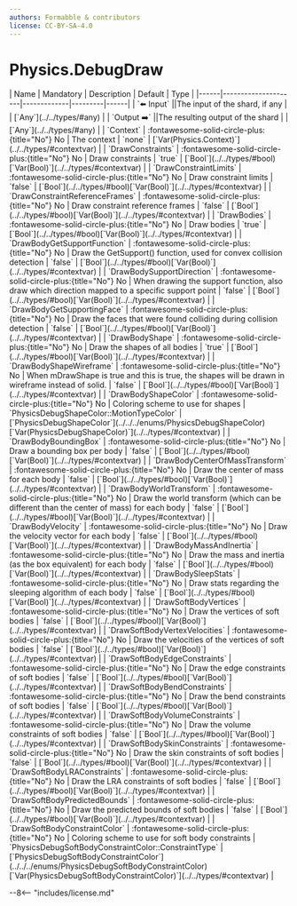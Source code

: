 ```yaml
---
authors: Formabble & contributors
license: CC-BY-SA-4.0
---
```



# Physics.DebugDraw

<div class="sh-parameters" markdown="1">
| Name | Mandatory | Description | Default | Type |
|------|---------------------|-------------|---------|------|
| `⬅️ Input` ||The input of the shard, if any | | [`Any`](../../types/#any) |
| `Output ➡️` ||The resulting output of the shard | | [`Any`](../../types/#any) |
| `Context` | :fontawesome-solid-circle-plus:{title="No"} No  | The context | `none` | [`Var(Physics.Context)`](../../types/#contextvar) |
| `DrawConstraints` | :fontawesome-solid-circle-plus:{title="No"} No  | Draw constraints | `true` | [`Bool`](../../types/#bool)[`Var(Bool)`](../../types/#contextvar) |
| `DrawConstraintLimits` | :fontawesome-solid-circle-plus:{title="No"} No  | Draw constraint limits | `false` | [`Bool`](../../types/#bool)[`Var(Bool)`](../../types/#contextvar) |
| `DrawConstraintReferenceFrames` | :fontawesome-solid-circle-plus:{title="No"} No  | Draw constraint reference frames | `false` | [`Bool`](../../types/#bool)[`Var(Bool)`](../../types/#contextvar) |
| `DrawBodies` | :fontawesome-solid-circle-plus:{title="No"} No  | Draw bodies | `true` | [`Bool`](../../types/#bool)[`Var(Bool)`](../../types/#contextvar) |
| `DrawBodyGetSupportFunction` | :fontawesome-solid-circle-plus:{title="No"} No  | Draw the GetSupport() function, used for convex collision detection | `false` | [`Bool`](../../types/#bool)[`Var(Bool)`](../../types/#contextvar) |
| `DrawBodySupportDirection` | :fontawesome-solid-circle-plus:{title="No"} No  | When drawing the support function, also draw which direction mapped to a specific support point | `false` | [`Bool`](../../types/#bool)[`Var(Bool)`](../../types/#contextvar) |
| `DrawBodyGetSupportingFace` | :fontawesome-solid-circle-plus:{title="No"} No  | Draw the faces that were found colliding during collision detection | `false` | [`Bool`](../../types/#bool)[`Var(Bool)`](../../types/#contextvar) |
| `DrawBodyShape` | :fontawesome-solid-circle-plus:{title="No"} No  | Draw the shapes of all bodies | `true` | [`Bool`](../../types/#bool)[`Var(Bool)`](../../types/#contextvar) |
| `DrawBodyShapeWireframe` | :fontawesome-solid-circle-plus:{title="No"} No  | When mDrawShape is true and this is true, the shapes will be drawn in wireframe instead of solid. | `false` | [`Bool`](../../types/#bool)[`Var(Bool)`](../../types/#contextvar) |
| `DrawBodyShapeColor` | :fontawesome-solid-circle-plus:{title="No"} No  | Coloring scheme to use for shapes | `PhysicsDebugShapeColor::MotionTypeColor` | [`PhysicsDebugShapeColor`](../../../enums/PhysicsDebugShapeColor)[`Var(PhysicsDebugShapeColor)`](../../types/#contextvar) |
| `DrawBodyBoundingBox` | :fontawesome-solid-circle-plus:{title="No"} No  | Draw a bounding box per body | `false` | [`Bool`](../../types/#bool)[`Var(Bool)`](../../types/#contextvar) |
| `DrawBodyCenterOfMassTransform` | :fontawesome-solid-circle-plus:{title="No"} No  | Draw the center of mass for each body | `false` | [`Bool`](../../types/#bool)[`Var(Bool)`](../../types/#contextvar) |
| `DrawBodyWorldTransform` | :fontawesome-solid-circle-plus:{title="No"} No  | Draw the world transform (which can be different than the center of mass) for each body | `false` | [`Bool`](../../types/#bool)[`Var(Bool)`](../../types/#contextvar) |
| `DrawBodyVelocity` | :fontawesome-solid-circle-plus:{title="No"} No  | Draw the velocity vector for each body | `false` | [`Bool`](../../types/#bool)[`Var(Bool)`](../../types/#contextvar) |
| `DrawBodyMassAndInertia` | :fontawesome-solid-circle-plus:{title="No"} No  | Draw the mass and inertia (as the box equivalent) for each body | `false` | [`Bool`](../../types/#bool)[`Var(Bool)`](../../types/#contextvar) |
| `DrawBodySleepStats` | :fontawesome-solid-circle-plus:{title="No"} No  | Draw stats regarding the sleeping algorithm of each body | `false` | [`Bool`](../../types/#bool)[`Var(Bool)`](../../types/#contextvar) |
| `DrawSoftBodyVertices` | :fontawesome-solid-circle-plus:{title="No"} No  | Draw the vertices of soft bodies | `false` | [`Bool`](../../types/#bool)[`Var(Bool)`](../../types/#contextvar) |
| `DrawSoftBodyVertexVelocities` | :fontawesome-solid-circle-plus:{title="No"} No  | Draw the velocities of the vertices of soft bodies | `false` | [`Bool`](../../types/#bool)[`Var(Bool)`](../../types/#contextvar) |
| `DrawSoftBodyEdgeConstraints` | :fontawesome-solid-circle-plus:{title="No"} No  | Draw the edge constraints of soft bodies | `false` | [`Bool`](../../types/#bool)[`Var(Bool)`](../../types/#contextvar) |
| `DrawSoftBodyBendConstraints` | :fontawesome-solid-circle-plus:{title="No"} No  | Draw the bend constraints of soft bodies | `false` | [`Bool`](../../types/#bool)[`Var(Bool)`](../../types/#contextvar) |
| `DrawSoftBodyVolumeConstraints` | :fontawesome-solid-circle-plus:{title="No"} No  | Draw the volume constraints of soft bodies | `false` | [`Bool`](../../types/#bool)[`Var(Bool)`](../../types/#contextvar) |
| `DrawSoftBodySkinConstraints` | :fontawesome-solid-circle-plus:{title="No"} No  | Draw the skin constraints of soft bodies | `false` | [`Bool`](../../types/#bool)[`Var(Bool)`](../../types/#contextvar) |
| `DrawSoftBodyLRAConstraints` | :fontawesome-solid-circle-plus:{title="No"} No  | Draw the LRA constraints of soft bodies | `false` | [`Bool`](../../types/#bool)[`Var(Bool)`](../../types/#contextvar) |
| `DrawSoftBodyPredictedBounds` | :fontawesome-solid-circle-plus:{title="No"} No  | Draw the predicted bounds of soft bodies | `false` | [`Bool`](../../types/#bool)[`Var(Bool)`](../../types/#contextvar) |
| `DrawSoftBodyConstraintColor` | :fontawesome-solid-circle-plus:{title="No"} No  | Coloring scheme to use for soft body constraints | `PhysicsDebugSoftBodyConstraintColor::ConstraintType` | [`PhysicsDebugSoftBodyConstraintColor`](../../../enums/PhysicsDebugSoftBodyConstraintColor)[`Var(PhysicsDebugSoftBodyConstraintColor)`](../../types/#contextvar) |

</div>



--8<-- "includes/license.md"

